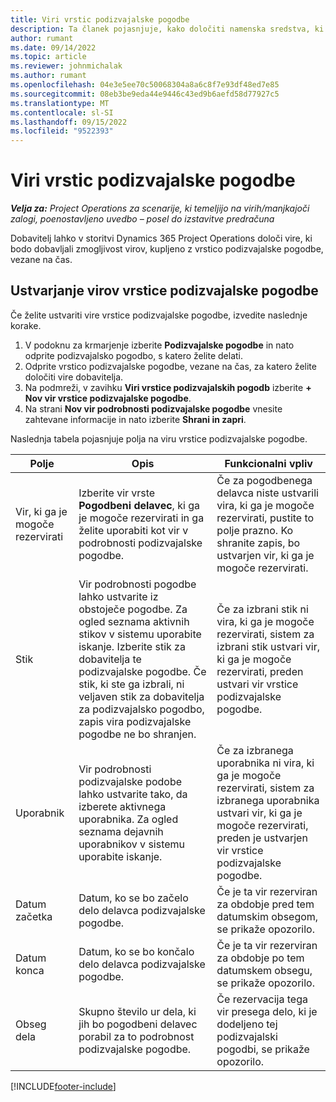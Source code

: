 ```yaml
---
title: Viri vrstic podizvajalske pogodbe
description: Ta članek pojasnjuje, kako določiti namenska sredstva, ki jih ponudnik zagotovi določenim podrobnostim podizvajalske pogodbe, vezane na čas.
author: rumant
ms.date: 09/14/2022
ms.topic: article
ms.reviewer: johnmichalak
ms.author: rumant
ms.openlocfilehash: 04e3e5ee70c50068304a8a6c8f7e93df48ed7e85
ms.sourcegitcommit: 08eb3be9eda44e9446c43ed9b6aefd58d77927c5
ms.translationtype: MT
ms.contentlocale: sl-SI
ms.lasthandoff: 09/15/2022
ms.locfileid: "9522393"
---
```

# <a name="subcontract-line-resources"></a>Viri vrstic podizvajalske pogodbe

_**Velja za:** Project Operations za scenarije, ki temeljijo na virih/manjkajoči zalogi, poenostavljeno uvedbo – posel do izstavitve predračuna_

Dobavitelj lahko v storitvi Dynamics 365 Project Operations določi vire, ki bodo dobavljali zmogljivost virov, kupljeno z vrstico podizvajalske pogodbe, vezane na čas.

## <a name="create-subcontract-line-resources"></a>Ustvarjanje virov vrstice podizvajalske pogodbe

Če želite ustvariti vire vrstice podizvajalske pogodbe, izvedite naslednje korake.

1. V podoknu za krmarjenje izberite **Podizvajalske pogodbe** in nato odprite podizvajalsko pogodbo, s katero želite delati.
2. Odprite vrstico podizvajalske pogodbe, vezane na čas, za katero želite določiti vire dobavitelja.
3. Na podmreži, v zavihku **Viri vrstice podizvajalskih pogodb** izberite **+ Nov vir vrstice podizvajalske pogodbe**.
4. Na strani **Nov vir podrobnosti podizvajalske pogodbe** vnesite zahtevane informacije in nato izberite **Shrani in zapri**.

Naslednja tabela pojasnjuje polja na viru vrstice podizvajalske pogodbe.

| Polje | Opis | Funkcionalni vpliv |
| ----- | ----------- | ----------------- |
| Vir, ki ga je mogoče rezervirati | Izberite vir vrste **Pogodbeni delavec**, ki ga je mogoče rezervirati in ga želite uporabiti kot vir v podrobnosti podizvajalske pogodbe.| Če za pogodbenega delavca niste ustvarili vira, ki ga je mogoče rezervirati, pustite to polje prazno. Ko shranite zapis, bo ustvarjen vir, ki ga je mogoče rezervirati.  |
| Stik | Vir podrobnosti pogodbe lahko ustvarite iz obstoječe pogodbe. Za ogled seznama aktivnih stikov v sistemu uporabite iskanje. Izberite stik za dobavitelja te podizvajalske pogodbe. Če stik, ki ste ga izbrali, ni veljaven stik za dobavitelja za podizvajalsko pogodbo, zapis vira podizvajalske pogodbe ne bo shranjen.| Če za izbrani stik ni vira, ki ga je mogoče rezervirati, sistem za izbrani stik ustvari vir, ki ga je mogoče rezervirati, preden ustvari vir vrstice podizvajalske pogodbe. |
| Uporabnik | Vir podrobnosti podizvajalske podobe lahko ustvarite tako, da izberete aktivnega uporabnika. Za ogled seznama dejavnih uporabnikov v sistemu uporabite iskanje.| Če za izbranega uporabnika ni vira, ki ga je mogoče rezervirati, sistem za izbranega uporabnika ustvari vir, ki ga je mogoče rezervirati, preden je ustvarjen vir vrstice podizvajalske pogodbe. |
| Datum začetka | Datum, ko se bo začelo delo delavca podizvajalske pogodbe.| Če je ta vir rezerviran za obdobje pred tem datumskim obsegom, se prikaže opozorilo. |
| Datum konca | Datum, ko se bo končalo delo delavca podizvajalske pogodbe.| Če je ta vir rezerviran za obdobje po tem datumskem obsegu, se prikaže opozorilo. |
| Obseg dela | Skupno število ur dela, ki jih bo pogodbeni delavec porabil za to podrobnost podizvajalske pogodbe.| Če rezervacija tega vir presega delo, ki je dodeljeno tej podizvajalski pogodbi, se prikaže opozorilo. |


[!INCLUDE[footer-include](../../includes/footer-banner.md)]
